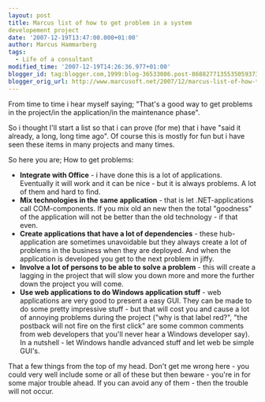 ```yaml
---
layout: post
title: Marcus list of how to get problem in a system
developement project
date: '2007-12-19T13:47:00.000+01:00'
author: Marcus Hammarberg
tags:
  - Life of a consultant
modified_time: '2007-12-19T14:26:36.977+01:00'
blogger_id: tag:blogger.com,1999:blog-36533086.post-8688277135535059373
blogger_orig_url: http://www.marcusoft.net/2007/12/marcus-list-of-how-to-get-problem-in.html
---
```


From time to time i hear myself saying; "That's a good way to get
problems in the project/in the application/in the <span
id="SPELLING_ERROR_0" class="blsp-spelling-corrected">maintenance
phase".

So i thought I'll start a list so that i can prove (for me) that i have
"said it already, a long, long time ago". Of course this is mostly for
fun but i have seen these items in many projects and many times.

So here you are; How to get problems:

-   **Integrate with Office** - i have done this is a lot of
    applications. Eventually it will work and it can be nice - but it is
    always problems. A lot of them and hard to find.
-   **Mix technologies in the same application** - that is let
    .NET-applications call COM-components. If you mix old an new then
    the total "goodness" of the application will not be better than the
    old technology - if that even.
-   **Create applications that have a lot of <span id="SPELLING_ERROR_1"
    class="blsp-spelling-corrected">dependencies** - these
    hub-application are sometimes unavoidable but they always create a
    lot of problems in the business when they are deployed. And when the
    application is developed you get to the next problem in jiffy.
-   **Involve a lot of persons to be able to solve a problem** - this
    will create a lagging in the project that will slow you down more
    and more the further down the project you will come.
-   **Use <span id="SPELLING_ERROR_2"
    class="blsp-spelling-corrected">web applications to do
    Windows application stuff** - web applications are very good to
    present a easy GUI. They can be made to do some pretty impressive
    stuff - but that will cost you and cause a lot of annoying problems
    during the project ("why is that label red?", "the <span
    id="SPELLING_ERROR_3" class="blsp-spelling-error">postback
    will not fire on the first click" are some common comments from web
    developers that you'll never hear a Windows developer say).
    In a nutshell - let Windows handle advanced stuff and let web be
    simple GUI's.

That a few things from the top of my head. Don't get me wrong here - you
could very well include some or all of these but then beware - <span
id="SPELLING_ERROR_5" class="blsp-spelling-corrected">you're in
for some major trouble ahead. If you can avoid any of them - then the
trouble will not occur.
